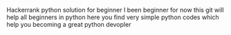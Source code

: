 Hackerrank python solution for beginner
I been beginner for now this git will help all beginners in python
here you find very simple python codes which help you becoming a great python devopler 

